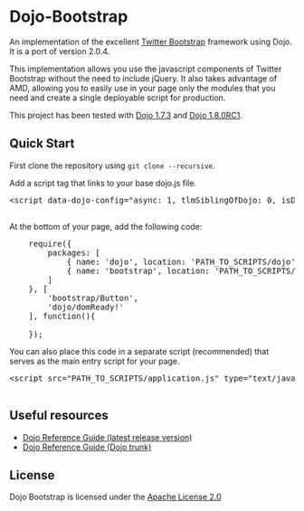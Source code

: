 Dojo-Bootstrap
==============

An implementation of the excellent [Twitter Bootstrap](http://twitter.github.com/bootstrap/) framework using Dojo. It is a port of version 2.0.4.

This implementation allows you use the javascript components of Twitter Bootstrap without the need to include jQuery. It also takes advantage of AMD, allowing you to easily use in your page only the modules that you need and create a single deployable script for production.

This project has been tested with [Dojo 1.7.3](http://dojotoolkit.org/download/) and [Dojo 1.8.0RC1](http://download.dojotoolkit.org/release-1.8.0rc1/).

Quick Start
-----------

First clone the repository using `git clone --recursive`.

Add a script tag that links to your base dojo.js file.
<pre>
&lt;script data-dojo-config="async: 1, tlmSiblingOfDojo: 0, isDebug: 1" src="PATH_TO_SCRIPTS/dojo/dojo.js"></script>
</pre>
At the bottom of your page, add the following code:

<pre>
	require({  
	    packages: [  
	        { name: 'dojo', location: 'PATH_TO_SCRIPTS/dojo' },  
	        { name: 'bootstrap', location: 'PATH_TO_SCRIPTS/bootstrap' }  
	    ]  
	}, [   
		'bootstrap/Button',  
		'dojo/domReady!'  
	], function(){  
	  
	});  
</pre>

You can also place this code in a separate script (recommended) that serves as the main entry script for your page.
<pre>
&lt;script src="PATH_TO_SCRIPTS/application.js" type="text/javascript"></script>
</pre>

Useful resources
----------------

* [Dojo Reference Guide (latest release version)](http://dojotoolkit.org/reference-guide/)
* [Dojo Reference Guide (Dojo trunk)](http://livedocs.dojotoolkit.org/)

License
-------

Dojo Bootstrap is licensed under the [Apache License 2.0](http://www.apache.org/licenses/LICENSE-2.0)